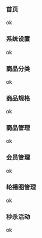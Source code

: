 ### 首页

ok

### 系统设置

ok

### 商品分类

ok

### 商品规格

ok

### 商品管理

ok

### 会员管理

ok

### 轮播图管理

ok

### 秒杀活动

ok
